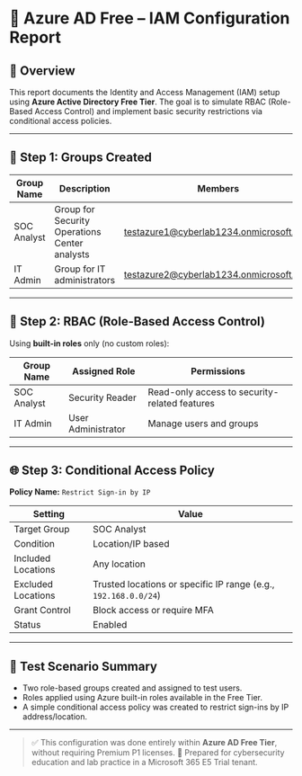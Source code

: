 
# 🔐 Azure AD Free – IAM Configuration Report

## 📘 Overview
This report documents the Identity and Access Management (IAM) setup using **Azure Active Directory Free Tier**. The goal is to simulate RBAC (Role-Based Access Control) and implement basic security restrictions via conditional access policies.

---

## 🧱 Step 1: Groups Created

| Group Name | Description | Members |
|------------|-------------|---------|
| SOC Analyst | Group for Security Operations Center analysts | testazure1@cyberlab1234.onmicrosoft.com |
| IT Admin | Group for IT administrators | testazure2@cyberlab1234.onmicrosoft.com |

---

## 🧾 Step 2: RBAC (Role-Based Access Control)

Using **built-in roles** only (no custom roles):

| Group Name | Assigned Role | Permissions |
|------------|----------------|-------------|
| SOC Analyst | Security Reader | Read-only access to security-related features |
| IT Admin | User Administrator | Manage users and groups |

---

## 🌐 Step 3: Conditional Access Policy

**Policy Name:** `Restrict Sign-in by IP`

| Setting | Value |
|--------|-------|
| Target Group | SOC Analyst |
| Condition | Location/IP based |
| Included Locations | Any location |
| Excluded Locations | Trusted locations or specific IP range (e.g., `192.168.0.0/24`) |
| Grant Control | Block access or require MFA |
| Status | Enabled |

---

## 🧪 Test Scenario Summary

- Two role-based groups created and assigned to test users.
- Roles applied using Azure built-in roles available in the Free Tier.
- A simple conditional access policy was created to restrict sign-ins by IP address/location.

---

> ✅ This configuration was done entirely within **Azure AD Free Tier**, without requiring Premium P1 licenses.
> 📘 Prepared for cybersecurity education and lab practice in a Microsoft 365 E5 Trial tenant.

